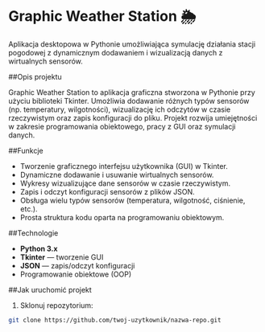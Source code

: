 # Graphic Weather Station 🌦️

Aplikacja desktopowa w Pythonie umożliwiająca symulację działania stacji pogodowej z dynamicznym dodawaniem i wizualizacją danych z wirtualnych sensorów.

##Opis projektu

Graphic Weather Station to aplikacja graficzna stworzona w Pythonie przy użyciu biblioteki Tkinter. Umożliwia dodawanie różnych typów sensorów (np. temperatury, wilgotności), wizualizację ich odczytów w czasie rzeczywistym oraz zapis konfiguracji do pliku. Projekt rozwija umiejętności w zakresie programowania obiektowego, pracy z GUI oraz symulacji danych.

##Funkcje

- Tworzenie graficznego interfejsu użytkownika (GUI) w Tkinter.
- Dynamiczne dodawanie i usuwanie wirtualnych sensorów.
- Wykresy wizualizujące dane sensorów w czasie rzeczywistym.
- Zapis i odczyt konfiguracji sensorów z plików JSON.
- Obsługa wielu typów sensorów (temperatura, wilgotność, ciśnienie, etc.).
- Prosta struktura kodu oparta na programowaniu obiektowym.

##Technologie

- **Python 3.x**
- **Tkinter** — tworzenie GUI
- **JSON** — zapis/odczyt konfiguracji
- Programowanie obiektowe (OOP)

##Jak uruchomić projekt

1. Sklonuj repozytorium:

```bash
git clone https://github.com/twoj-uzytkownik/nazwa-repo.git
